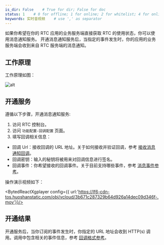 ```yaml
---
is_dir: False    # True for dir; False for doc
status: 1    # 0 for offline; 1 for online; 2 for whitelist; 4 for online but hidden in TOC
keywords: 实时音视频    # use ',' as separator
---
```


如果你希望在你的 RTC 应用的业务服务端直接获取 RTC 的使用状态，你可以使用消息通知服务。
开通消息通知服务后，当指定的事件发生时，你的应用的业务服务端会收到来自 RTC 服务端的消息通知。

## 工作原理

工作原理如图：

![alt](https://portal.volccdn.com/obj/volcfe/cloud-universal-doc/upload_f47e00ad56082f75df537d9b40c4e67d.png)

## 开通服务

遵循以下步骤，开通消息通知服务:

1. 访问 RTC 控制台。
2. 访问 `功能配置-回调配置` 页面。
3. 填写回调相关信息：

  - 回调 Url：接收回调的 URL 地址。关于如何接收并验证回调，参考 [接收消息通知回调](69820)。
  - 回调密钥：输入的秘钥将被用来对回调信息进行签名。
  - 回调事件：你希望接收的回调事件。关于目前支持哪些事件，参考 [消息事件参考](75125)。

操作演示视频如下：

<BytedReactXgplayer
config={{ url:'https://lf6-cdn-tos.huoshanstatic.com/obj/vcloud/3b671c287329b64d926a14dec09d346f-.mov'}}/>

## 开通结果

开通服务后，当你订阅的事件发生时，你指定的 URL 地址会收到 HTTP(s) 调用。调用中包含相关的事件信息，参考 [回调格式参考](75124)。
